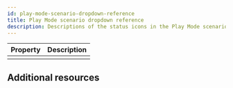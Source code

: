```yaml
---
id: play-mode-scenario-dropdown-reference
title: Play Mode scenario dropdown reference
description: Descriptions of the status icons in the Play Mode scenario dropdown.
---
```


|**Property**|**Description**|
|-|-|
|||

## Additional resources

